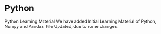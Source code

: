 # Python
Python Learning Material
We have added Initial Learning Material of Python, Numpy and Pandas.
File Updated, due to some changes.